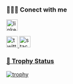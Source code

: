 
<!--
**JaberKhanjk/JaberKhanjk** is a ✨ _special_ ✨ repository because its `README.md` (this file) appears on your GitHub profile.

Here are some ideas to get you started:

- 🔭 I’m currently working on ...
- 🌱 I’m currently learning ...
- 👯 I’m looking to collaborate on ...
- 🤔 I’m looking for help with ...
- 💬 Ask me about ...
- 📫 How to reach me: ...
- 😄 Pronouns: ...
- ⚡ Fun fact: ...
-->



 ### 🕵🏻‍♂️ Conect with me
 
  <p align="center">
 
 <a href="https://www.linkedin.com/in/jaber-khan-6310a4144/" target="_blank"> <img src="https://www.vectorlogo.zone/logos/linkedin/linkedin-icon.svg" alt="linkedin" width="30" height="30"/>
<!--   <a href="#" target="_blank"> <img src="https://www.vectorlogo.zone/logos/codepen/codepen-icon.svg" alt="codepen" width="30" height="30"/> -->
 <a href="https://twitter.com/JaberK6" target="_blank"> <img src="https://www.vectorlogo.zone/logos/twitter/twitter-icon.svg" alt="twitter" width="30" height="30"/>
 <a href="https://stackoverflow.com/users/10585252/jaber-khan?tab=profile" target="_blank"> <img src="https://www.vectorlogo.zone/logos/stackoverflow/stackoverflow-icon.svg" alt="stackoverflow" width="30" height="30"/>
<!--   <a href="#" target="_blank"> <img src="https://www.vectorlogo.zone/logos/pinterest/pinterest-icon.svg" alt="pinterest" width="30" height="30"/> -->
<!--   <a href="#" target="_blank"> <img src="https://www.vectorlogo.zone/logos/skype/skype-icon.svg" alt="skype" width="30" height="30"/> -->
<!--   <a href="#" target="_blank"> <img src="https://www.vectorlogo.zone/logos/whatsapp/whatsapp-icon.svg" alt="whatsapp" width="30" height="30"/> -->
<!--   <a href="#" target="_blank"> <img src="https://www.vectorlogo.zone/logos/figma/figma-icon.svg" alt="figma" width="30" height="30"/> -->
  </p>

### 🤵 Trophy Status
[![trophy](https://github-profile-trophy.vercel.app/?username=JaberKhanjk)](https://github.com/ryo-ma/github-profile-trophy)

